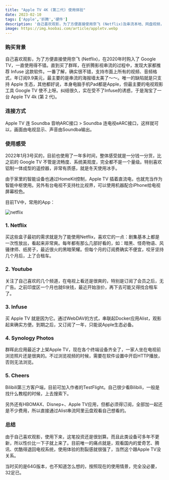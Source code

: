 ```yaml
---
title: "Apple TV 4K (第二代) 使用体验"
date: 2023-02-10
tags: ['Apple','折腾','硬件']
description: '自己喜欢观影，为了方便直接使用奈飞 (Netflix)及串流本地、网盘视频，2022年1月3号购置。目前也使用了一年多时间，整体感受就是一分钱一分货，比之前的 Google TV 不管是流畅度、系统美观度，完全都不是一个量级。特别喜欢铝制一体成型的遥控器，非常有质感，就是冬天使用冰手。'
image: https://img.koobai.com/article/appletv.webp
---
```


### 购买背景

自己喜欢观影，为了方便直接使用奈飞 (Netflix)，在2020年时购入了 Google TV，一直使用得不错。直到买了群晖，在折腾影视串流的过程中，发现大家都推荐 Infuse 这款软件。一番了解，确实很不错，支持市面上所有的视频、音频格式，年订阅9.9美元，最主要的是串流的海报墙太美了～～。唯一的缺陷就是只支持 Apple 生态，其他都好说，本身电脑手机Pad都是Apple，但最主要的电视观影工具 Google TV 使不上呀。纠结很久，实在受不了Infuse的诱惑，于是淘宝了一台 Apple TV 4k (第 2 代)。

### 连接方式

Apple TV 连 Soundba 音响ARC接口 > Soundba 连电视eARC接口，这样就可以，画面由电视显示、声音由Soundba输出。

### 使用感受

2022年1月3号买的，目前也使用了一年多时间，整体感受就是一分钱一分货，比之前的 Google TV 不管是流畅度、系统美观度，完全都不是一个量级。特别喜欢铝制一体成型的遥控器，非常有质感，就是冬天使用冰手。

由于家里的智能设备也通过HomeKit控制，Apple TV 插着直流电，也就充当作为智能中枢使用。另外有台电视不支持杜比视界，可以使用机器配合iPhone给电视屏幕校色。

目前TV中，常用的App：

![netflix](https://img.koobai.com/article/netflix.webp)

### 1. Netflix

买这些盒子最初的需求就是为了能使用Netflix，喜欢它的一点：剧集基本上都是一次性放出，看起来非常爽。每年都有那么几部好看的，如：暗黑、怪奇物语、风骚律师、纸房子，最近很火的黑暗荣耀。但每个月的订阅费确实不便宜，咬牙坚持几个月后，上了合租车。

### 2. Youtube

关注了自己喜欢的几个频道，在电视上看还是很爽的，特别是订阅了会员之后，无广告。之前印度区一个月也就6块钱，最近开始涨价，再下去可能又得找合租车了。

### 3. Infuse

买 Apple TV 就是因为它。通过WebDAV的方式，串联起Docker应用Alist，观影起来确实方便。到期之后，又订阅了一年，只能说Apple生态必备。

### 4. Synology Photos

群晖此应用最近才上架Apple TV，现在各个终端设备齐全了，一家人坐在电视前浏览照片还是很爽的。不过浏览视频的时候，需要在软件设置中开启HTTP播放，否则无法浏览。

### 5. Cheers

Bilibili第三方客户端，目前可加入作者的TestFlight。自己很少看Bilibili，一般是找什么教程的时候，上去搜索下。

另外还有HBOMAX、Disnep+、Apple TV应用，但都必须得订阅，全部加一起还是不少费用，所以直接通过Alist串流阿里云盘观看自己想看的。

### 总结

由于自己喜欢观影，使用下来，这笔投资还是很划算。而且此类设备可多年不更新，所以性价比一下子就上来了。目前唯一的痛点就是，观看国内的爱奇艺、腾讯、优酷得退回电视系统，使用体验的割裂感就很强了，当然这个跟Apple TV没关系。

当时买的是64G版本，也不知道怎么想的，按照现在的使用情景，完全没必要，32足已。